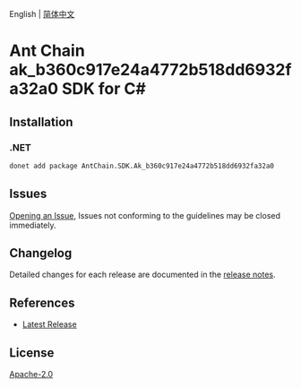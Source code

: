 English | [简体中文](README-CN.md)

# Ant Chain ak_b360c917e24a4772b518dd6932fa32a0 SDK for C#

## Installation

### .NET

```bash
donet add package AntChain.SDK.Ak_b360c917e24a4772b518dd6932fa32a0
```

## Issues

[Opening an Issue](https://github.com/alipay/antchain-openapi-prod-sdk/issues/new), Issues not conforming to the guidelines may be closed immediately.

## Changelog

Detailed changes for each release are documented in the [release notes](./ChangeLog.md).

## References

* [Latest Release](https://github.com/alipay/antchain-openapi-prod-sdk/)

## License

[Apache-2.0](http://www.apache.org/licenses/LICENSE-2.0)

